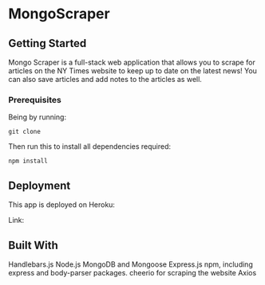 # MongoScraper


## Getting Started

Mongo Scraper is a full-stack web application that allows you to scrape for articles on the NY Times website to keep up to date on the latest news!  You can also save articles and add notes to the articles as well.

### Prerequisites

Being by running: 

```
git clone
```

Then run this to install all dependencies required:

```
npm install
```


## Deployment

This app is deployed on Heroku:

Link:

## Built With

Handlebars.js
Node.js
MongoDB and Mongoose
Express.js
npm, including express and body-parser packages.
cheerio for scraping the website
Axios
